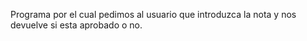 Programa por el cual pedimos al usuario que introduzca la nota y nos devuelve si esta aprobado o no.
